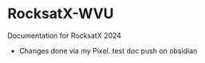 # RocksatX-WVU
Documentation for RocksatX 2024

- Changes done via my Pixel. test doc push on obsidian
